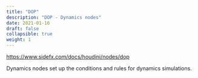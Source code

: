 ```yaml
---
title: "DOP"
description: "DOP - Dynamics nodes"
date: 2021-01-16
draft: false
collapsible: true
weight: 1
---
```


https://www.sidefx.com/docs/houdini/nodes/dop

Dynamics nodes set up the conditions and rules for dynamics simulations.